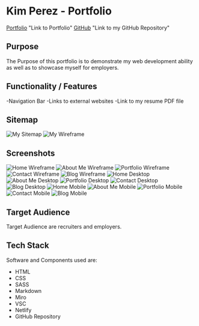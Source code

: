 # Kim Perez - Portfolio
[Portfolio](https://kxp-portfolio.netlify.app/index.html/) "Link to Portfolio"
[GitHub](https://www.github.com/The-Programming-Mango/Portfolio-Assignment/) "Link to my GitHub Repository"

## Purpose
The Purpose of this portfolio is to demonstrate my web development ability as well as to showcase myself for employers.

## Functionality / Features
-Navigation Bar
-Links to external websites
-Link to my resume PDF file

## Sitemap
![My Sitemap](images/Sitemap.jpg)
![My Wireframe](images/Wireframe.jpg)

## Screenshots
![Home Wireframe](images/Homepage.jpg)
![About Me Wireframe](images/Aboutme.jpg)
![Portfolio Wireframe](images/Portfolio-Resume.jpg)
![Contact Wireframe](images/Contact.jpg)
![Blog Wireframe](images/Blog.jpg)
![Home Desktop](images/Homepage-Desktop.jpg)
![About Me Desktop](images/aboutme-desktop.jpg)
![Portfolio Desktop](images/portfolio-desktop.jpg)
![Contact Desktop](images/contact-desktop.jpg)
![Blog Desktop](images/blog-desktop.jpg)
![Home Mobile](images/homepage-mobile.jpg)
![About Me Mobile](images/aboutme-mobile.jpg)
![Portfolio Mobile](images/portfolio-mobile.jpg)
![Contact Mobile](images/contact-mobile.jpg)
![Blog Mobile](images/blog-mobile.jpg)

## Target Audience
Target Audience are recruiters and employers.

## Tech Stack
Software and Components used are:
- HTML
- CSS
- SASS
- Markdown
- Miro
- VSC
- Netlify
- GitHub Repository